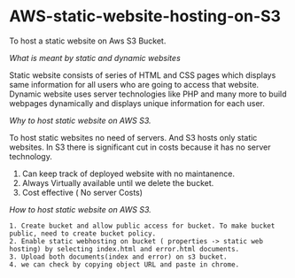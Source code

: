 # AWS-static-website-hosting-on-S3
To host a static website on Aws S3 Bucket.

*What is meant by static and dynamic websites*

Static website consists of series of HTML and CSS pages which displays same information for all users who are going to access that website.
Dynamic website uses server technologies like PHP and many more to build webpages dynamically and displays unique information for each user.

*Why to host static website on AWS S3.*

To host static websites no need of servers. And S3 hosts only static websites. In S3 there is significant cut in costs because it has no server technology.

   1. Can keep track of deployed website with no maintanence.
   2. Always Virtually available until we delete the bucket.
   3. Cost effective ( No server Costs)
      
*How to host static website on AWS S3.*

    1. Create bucket and allow public access for bucket. To make bucket public, need to create bucket policy.
    2. Enable static webhosting on bucket ( properties -> static web hosting) by selecting index.html and error.html documents.
    3. Upload both documents(index and error) on s3 bucket.
    4. we can check by copying object URL and paste in chrome.
